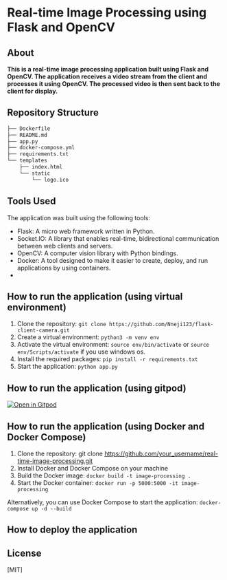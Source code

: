 
# Real-time Image Processing using Flask and OpenCV

## About

**This is a real-time image processing application built using Flask and OpenCV. The application receives a video stream from the client and processes it using OpenCV. The processed video is then sent back to the client for display.**


## Repository Structure
```bash
├── Dockerfile
├── README.md
├── app.py
├── docker-compose.yml
├── requirements.txt
└── templates
    ├── index.html
    └── static
        └── logo.ico
```


## Tools Used

The application was built using the following tools:

- Flask: A micro web framework written in Python.
- Socket.IO: A library that enables real-time, bidirectional communication between web clients and servers.
- OpenCV: A computer vision library with Python bindings.
- Docker: A tool designed to make it easier to create, deploy, and run applications by using containers.
- 


## How to run the application (using virtual environment)

1. Clone the repository: 
   `git clone https://github.com/Nneji123/flask-client-camera.git`
2. Create a virtual environment: `python3 -m venv env`
3. Activate the virtual environment: `source env/bin/activate` or `source env/Scripts/activate` if you use windows os.
4. Install the required packages: `pip install -r requirements.txt`
5. Start the application: `python app.py`

## How to run the application (using gitpod)

[![Open in Gitpod](https://gitpod.io/button/open-in-gitpod.svg)](https://gitpod.io/#https://github.com/Nneji123/flask-client-camera)


## How to run the application (using Docker and Docker Compose)

1. Clone the repository: git clone https://github.com/your_username/real-time-image-processing.git
2. Install Docker and Docker Compose on your machine
3. Build the Docker image: `docker build -t image-processing .`
4. Start the Docker container: `docker run -p 5000:5000 -it image-processing`
    
Alternatively, you can use Docker Compose to start the application: `docker-compose up -d --build`

## How to deploy the application

## License
[MIT]




